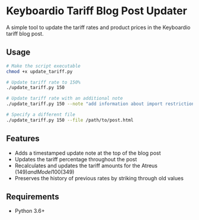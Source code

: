 # Keyboardio Tariff Blog Post Updater

A simple tool to update the tariff rates and product prices in the Keyboardio tariff blog post.

## Usage

```bash
# Make the script executable
chmod +x update_tariff.py

# Update tariff rate to 150%
./update_tariff.py 150

# Update tariff rate with an additional note
./update_tariff.py 150 --note "add information about import restrictions"

# Specify a different file
./update_tariff.py 150 --file /path/to/post.html
```

## Features

- Adds a timestamped update note at the top of the blog post
- Updates the tariff percentage throughout the post
- Recalculates and updates the tariff amounts for the Atreus ($149) and Model 100 ($349)
- Preserves the history of previous rates by striking through old values

## Requirements

- Python 3.6+